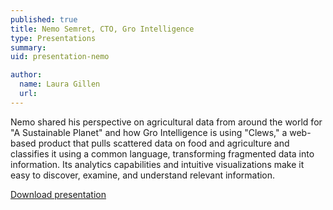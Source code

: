 ```yaml
---
published: true
title: Nemo Semret, CTO, Gro Intelligence
type: Presentations
summary:
uid: presentation-nemo

author:
  name: Laura Gillen
  url:
---
```


Nemo shared his perspective on agricultural data from around the world for "A Sustainable Planet" and how Gro Intelligence is using "Clews," a web-based product that pulls scattered data on food and agriculture and classifies it using a common language, transforming fragmented data into information. Its analytics capabilities and intuitive visualizations make it easy to discover, examine, and understand relevant information.

<p class="download-wrapper">
  <a href="{{ site.baseurl }}/assets/downloads/presentations/satsummit-presentation-nemo-semret.pdf" title="Download" class="download-button"><span>Download presentation</span></a>
</p>